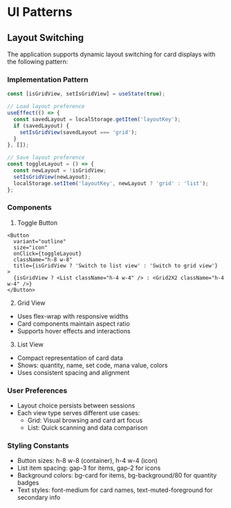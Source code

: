 # UI Patterns

## Layout Switching

The application supports dynamic layout switching for card displays with the following pattern:

### Implementation Pattern

```typescript
const [isGridView, setIsGridView] = useState(true);

// Load layout preference
useEffect(() => {
  const savedLayout = localStorage.getItem('layoutKey');
  if (savedLayout) {
    setIsGridView(savedLayout === 'grid');
  }
}, []);

// Save layout preference
const toggleLayout = () => {
  const newLayout = !isGridView;
  setIsGridView(newLayout);
  localStorage.setItem('layoutKey', newLayout ? 'grid' : 'list');
};
```

### Components

1. Toggle Button

```tsx
<Button
  variant="outline"
  size="icon"
  onClick={toggleLayout}
  className="h-8 w-8"
  title={isGridView ? 'Switch to list view' : 'Switch to grid view'}
>
  {isGridView ? <List className="h-4 w-4" /> : <Grid2X2 className="h-4 w-4" />}
</Button>
```

2. Grid View

- Uses flex-wrap with responsive widths
- Card components maintain aspect ratio
- Supports hover effects and interactions

3. List View

- Compact representation of card data
- Shows: quantity, name, set code, mana value, colors
- Uses consistent spacing and alignment

### User Preferences

- Layout choice persists between sessions
- Each view type serves different use cases:
  - Grid: Visual browsing and card art focus
  - List: Quick scanning and data comparison

### Styling Constants

- Button sizes: h-8 w-8 (container), h-4 w-4 (icon)
- List item spacing: gap-3 for items, gap-2 for icons
- Background colors: bg-card for items, bg-background/80 for quantity badges
- Text styles: font-medium for card names, text-muted-foreground for secondary info
